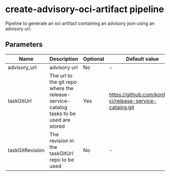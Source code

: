 # create-advisory-oci-artifact pipeline

Pipeline to generate an oci artifact containing an advisory json using an advisory url.

## Parameters

| Name            | Description                                                                           | Optional | Default value                                             |
|-----------------|---------------------------------------------------------------------------------------|----------|-----------------------------------------------------------|
| advisory_url    | advisory url                                                                          | No       | -                                                         |
| taskGitUrl      | The url to the git repo where the release-service-catalog tasks to be used are stored | Yes      | https://github.com/konflux-ci/release-service-catalog.git |
| taskGitRevision | The revision in the taskGitUrl repo to be used                                        | No       | -                                                         |
